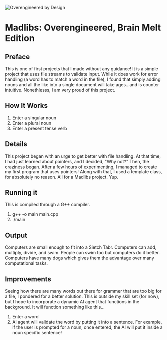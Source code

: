 ![Overengineered by Design](https://img.shields.io/badge/Overengineered-💡%20by%20Design-brightgreen)

# Madlibs: Overengineered, Brain Melt Edition

## Preface
This is one of first projects that I made without any guidance!
It is a simple project that uses file streams to validate input.
While it does work for error handling (a word has to match a word in the file),
I found that simply adding nouns and all the like into a single document
will take ages...and is counter intuitive. Nonethlesss, I am very proud
of this project.

## How It Works
1. Enter a singular noun
2. Enter a plural noun
3. Enter a present tense verb

## Details
This project began with an urge to get better with file handling.
At that time, I had just learned about pointers, and I decided,
"Why not?" Then, the craziness began. After a few hours of 
experimenting, I managed to create my first program that uses
pointers! Along with that, I used a template class, for absolutely 
no reason. All for a Madlibs project. Yup.

## Running it
This is compiled through a G++ compiler.
1. g++ -o main main.cpp
2. ./main

## Output
Computers are small enough to fit into a Sietch Tabr.
Computers can add, multiply, divide, and swim.
People can swim too but computers do it better.
Computers have many dogs which gives them the advantage
over many computational tasks.
   
## Improvements
Seeing how there are many words out there for grammer that are
too big for a file, I pondered for a better solution. This is
outside my skill set (for now), but I hope to incorporate 
a dynamic AI agent that functions in the background.
It will function something like this...
1. Enter a word
2. AI agent will validate the word by putting it into a sentence.
   For example, if the user is prompted for a noun, once entered,
   the AI will put it inside a noun specific sentence!
